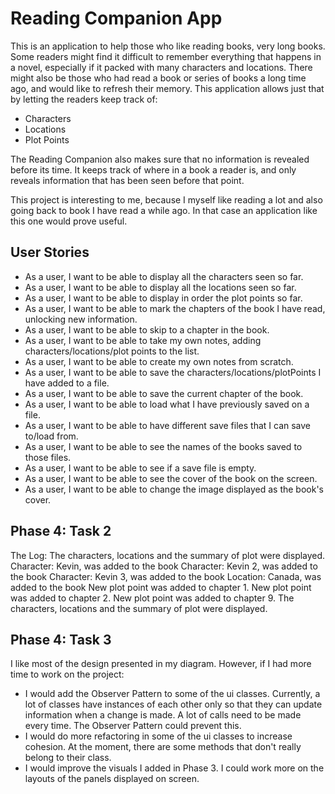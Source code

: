 # Reading Companion App

This is an application to help those who like reading books, very long books. 
Some readers might find it difficult to remember everything that happens in a novel,
especially if it packed with many characters and locations. There might also be those who had read a book or series of
books a long time ago, and would like to refresh their memory.
This application allows just that by letting the readers keep track of:
- Characters
- Locations
- Plot Points

The Reading Companion also makes sure that no information is revealed before its time. It keeps track of where in a book
a reader is, and only reveals information that has been seen before that point.

This project is interesting to me, because I myself like reading a lot and also going back to book I have read a while
ago. In that case an application like this one would prove useful.

## User Stories

- As a user, I want to be able to display all the characters seen so far.
- As a user, I want to be able to display all the locations seen so far.
- As a user, I want to be able to display in order the plot points so far.
- As a user, I want to be able to mark the chapters of the book I have read, unlocking new information.
- As a user, I want to be able to skip to a chapter in the book.
- As a user, I want to be able to take my own notes, adding characters/locations/plot points to the list.
- As a user, I want to be able to create my own notes from scratch.
- As a user, I want to be able to save the characters/locations/plotPoints I have added to a file.
- As a user, I want to be able to save the current chapter of the book.
- As a user, I want to be able to load what I have previously saved on a file.
- As a user, I want to be able to have different save files that I can save to/load from.
- As a user, I want to be able to see the names of the books saved to those files.
- As a user, I want to be able to see if a save file is empty.
- As a user, I want to be able to see the cover of the book on the screen.
- As a user, I want to be able to change the image displayed as the book's cover.

## Phase 4: Task 2

The Log:
The characters, locations and the summary of plot were displayed.
Character: Kevin, was added to the book
Character: Kevin 2, was added to the book
Character: Kevin 3, was added to the book
Location: Canada, was added to the book
New plot point was added to chapter 1.
New plot point was added to chapter 2.
New plot point was added to chapter 9.
The characters, locations and the summary of plot were displayed.

## Phase 4: Task 3
I like most of the design presented in my diagram. However, if I had more time to work on the project:
- I would add the Observer Pattern to some of the ui classes. Currently, a lot of classes have instances of each other
only so that they can update information when a change is made. A lot of calls need to be made every time. The Observer
Pattern could prevent this.
- I would do more refactoring in some of the ui classes to increase cohesion. At the moment, there are some methods that
don't really belong to their class.
- I would improve the visuals I added in Phase 3. I could work more on the layouts of the panels displayed on screen.
